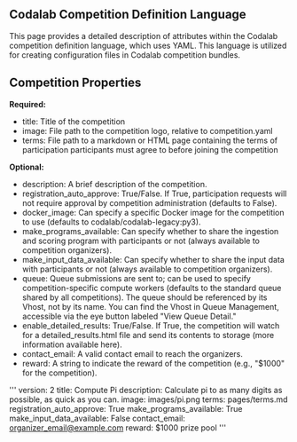 ## Codalab Competition Definition Language
This page provides a detailed description of attributes within the Codalab competition definition language, which uses YAML. This language is utilized for creating configuration files in Codalab competition bundles.

## Competition Properties

**Required:**
- title: Title of the competition
- image: File path to the competition logo, relative to competition.yaml
- terms: File path to a markdown or HTML page containing the terms of participation participants must agree to before joining the competition

**Optional:**

- description: A brief description of the competition.
- registration_auto_approve: True/False. If True, participation requests will not require approval by competition administration (defaults to False).
- docker_image: Can specify a specific Docker image for the competition to use (defaults to codalab/codalab-legacy:py3).
- make_programs_available: Can specify whether to share the ingestion and scoring program with participants or not (always available to competition organizers).
- make_input_data_available: Can specify whether to share the input data with participants or not (always available to competition organizers).
- queue: Queue submissions are sent to; can be used to specify competition-specific compute workers (defaults to the standard queue shared by all competitions). The queue should be referenced by its Vhost, not by its name. You can find the Vhost in Queue Management, accessible via the eye button labeled "View Queue Detail."
- enable_detailed_results: True/False. If True, the competition will watch for a detailed_results.html file and send its contents to storage (more information available here).
- contact_email: A valid contact email to reach the organizers.
- reward: A string to indicate the reward of the competition (e.g., "$1000" for the competition).

'''
version: 2
title: Compute Pi
description: Calculate pi to as many digits as possible, as quick as you can.
image: images/pi.png
terms: pages/terms.md
registration_auto_approve: True
make_programs_available: True
make_input_data_available: False
contact_email: organizer_email@example.com
reward: $1000 prize pool
'''
